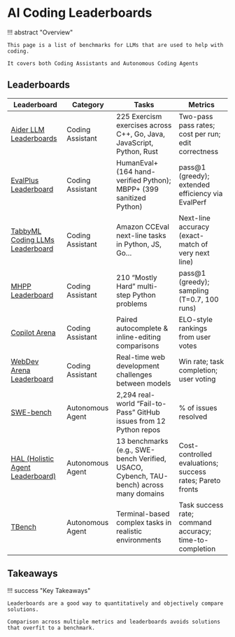 # AI Coding Leaderboards

!!! abstract "Overview"

    This page is a list of benchmarks for LLMs that are used to help with coding.
    
    It covers both Coding Assistants and Autonomous Coding Agents

## Leaderboards

| Leaderboard                                                          | Category                  | Tasks                                                                                              | Metrics                                                    |
|----------------------------------------------------------------------|---------------------------|----------------------------------------------------------------------------------------------------|------------------------------------------------------------|
| [Aider LLM Leaderboards](https://aider.chat/docs/leaderboards/)       | Coding Assistant          | 225 Exercism exercises across C++, Go, Java, JavaScript, Python, Rust                              | Two-pass pass rates; cost per run; edit correctness        |
| [EvalPlus Leaderboard](https://evalplus.github.io/leaderboard.html)   | Coding Assistant          | HumanEval+ (164 hand-verified Python); MBPP+ (399 sanitized Python)                                | pass@1 (greedy); extended efficiency via EvalPerf          |
| [TabbyML Coding LLMs Leaderboard](https://leaderboard.tabbyml.com/)  | Coding Assistant          | Amazon CCEval next-line tasks in Python, JS, Go…                                                   | Next-line accuracy (exact-match of very next line)         |
| [MHPP Leaderboard](https://sparksofagi.github.io/MHPP/)               | Coding Assistant          | 210 “Mostly Hard” multi-step Python problems                                                       | pass@1 (greedy); sampling (T=0.7, 100 runs)                |
| [Copilot Arena](https://github.com/lmarena/copilot-arena)             | Coding Assistant          | Paired autocomplete & inline-editing comparisons                                                   | ELO-style rankings from user votes                         |
| [WebDev Arena Leaderboard](https://web.lmarena.ai/leaderboard)        | Coding Assistant          | Real-time web development challenges between models                                                | Win rate; task completion; user voting                     |
| [SWE-bench](https://www.swebench.com/)                                | Autonomous Agent          | 2,294 real-world “Fail-to-Pass” GitHub issues from 12 Python repos                                 | % of issues resolved                                       |
| [HAL (Holistic Agent Leaderboard)](https://hal.cs.princeton.edu/)     | Autonomous Agent          | 13 benchmarks (e.g., SWE-bench Verified, USACO, Cybench, TAU-bench) across many domains            | Cost-controlled evaluations; success rates; Pareto fronts  |
| [TBench](https://www.tbench.ai/)                                      | Autonomous Agent          | Terminal-based complex tasks in realistic environments                                             | Task success rate; command accuracy; time-to-completion    |

## Takeaways
  
!!! success "Key Takeaways"

    Leaderboards are a good way to quantitatively and objectively compare solutions.

    Comparison across multiple metrics and leaderboards avoids solutions that overfit to a benchmark.